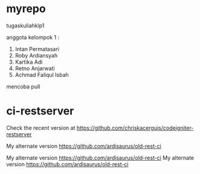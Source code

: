 # myrepo
tugaskuliahklp1

anggota kelompok 1 :
1. Intan Permatasari
2. Roby Ardiansyah
3. Kartika Adi
4. Retno Anjarwati
5. Achmad Faliqul Isbah

mencoba pull

# ci-restserver
Check the recent version at https://github.com/chriskacerguis/codeigniter-restserver

My alternate version https://github.com/ardisaurus/old-rest-ci

My alternate version https://github.com/ardisaurus/old-rest-ci
My alternate version https://github.com/ardisaurus/old-rest-ci
